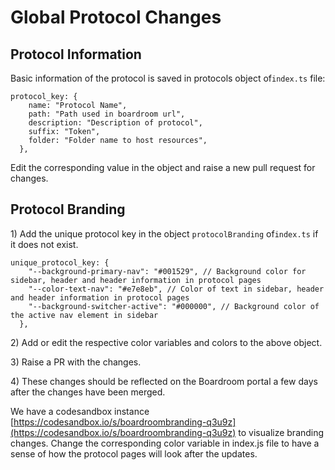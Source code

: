 # Global Protocol Changes

## Protocol Information

Basic information of the protocol is saved in protocols object of`index.ts` file: 

```text
protocol_key: {
    name: "Protocol Name",
    path: "Path used in boardroom url",
    description: "Description of protocol",
    suffix: "Token",
    folder: "Folder name to host resources",
  },
```

Edit the corresponding value in the object and raise a new pull request for changes.

## Protocol Branding

1\) Add the unique protocol key in the object `protocolBranding` of`index.ts` if it does not exist.

```text
unique_protocol_key: {
    "--background-primary-nav": "#001529", // Background color for sidebar, header and header information in protocol pages
    "--color-text-nav": "#e7e8eb", // Color of text in sidebar, header and header information in protocol pages
    "--background-switcher-active": "#000000", // Background color of the active nav element in sidebar 
  },
```

2\) Add or edit the respective color variables and colors to the above object.

3\) Raise a PR with the changes.

4\) These changes should be reflected on the Boardroom portal a few days after the changes have been merged.

We have a codesandbox instance [https://codesandbox.io/s/boardroombranding-q3u9z](https://codesandbox.io/s/boardroombranding-q3u9z) to visualize branding changes. Change the corresponding color variable in index.js file to have a sense of how the protocol pages will look after the updates. 

